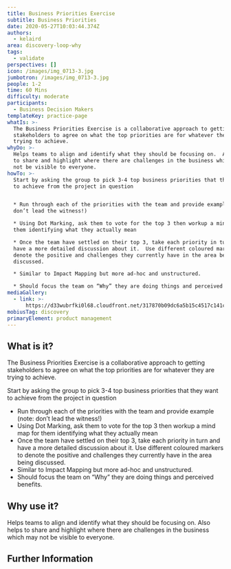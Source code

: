 ```yaml
---
title: Business Priorities Exercise
subtitle: Business Priorities
date: 2020-05-27T10:03:44.374Z
authors:
  - kelaird
area: discovery-loop-why
tags:
  - validate
perspectives: []
icon: /images/img_0713-3.jpg
jumbotron: /images/img_0713-3.jpg
people: 1-2
time: 60 Mins
difficulty: moderate
participants:
  - Business Decision Makers
templateKey: practice-page
whatIs: >-
  The Business Priorities Exercise is a collaborative approach to getting
  stakeholders to agree on what the top priorities are for whatever they are
  trying to achieve.
whyDo: >-
  Helps teams to align and identify what they should be focusing on.  Also helps
  to share and highlight where there are challenges in the business which may
  not be visible to everyone.
howTo: >-
  Start by asking the group to pick 3-4 top business priorities that they want
  to achieve from the project in question


  * Run through each of the priorities with the team and provide example (note:
  don’t lead the witness!)

  * Using Dot Marking, ask them to vote for the top 3 then workup a mind map for
  them identifying what they actually mean

  * Once the team have settled on their top 3, take each priority in turn and
  have a more detailed discussion about it.  Use different coloured markers to
  denote the positive and challenges they currently have in the area being
  discussed.

  * Similar to Impact Mapping but more ad-hoc and unstructured.

  * Should focus the team on “Why” they are doing things and perceived benefits.
mediaGallery:
  - link: >-
      https://d33wubrfki0l68.cloudfront.net/317870b09dc6a5b15c4517c141c82366ddde8596/e1070/images/img_0713-3.jpg
mobiusTag: discovery
primaryElement: product management
---
```

## What is it?

The Business Priorities Exercise is a collaborative approach to getting stakeholders to agree on what the top priorities are for whatever they are trying to achieve.

Start by asking the group to pick 3-4 top business priorities that they want to achieve from the project in question

* Run through each of the priorities with the team and provide example (note: don’t lead the witness!)
* Using Dot Marking, ask them to vote for the top 3 then workup a mind map for them identifying what they actually mean
* Once the team have settled on their top 3, take each priority in turn and have a more detailed discussion about it.  Use different coloured markers to denote the positive and challenges they currently have in the area being discussed.
* Similar to Impact Mapping but more ad-hoc and unstructured.
* Should focus the team on “Why” they are doing things and perceived benefits.

## Why use it?

Helps teams to align and identify what they should be focusing on.  Also helps to share and highlight where there are challenges in the business which may not be visible to everyone.

## Further Information
